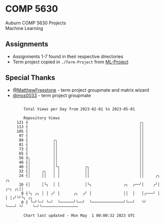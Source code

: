 # COMP 5630
Auburn COMP 5630 Projects  
Machine Learning

## Assignments
- Assignments 1-7 found in their respective directories
- Term project copied in `./Term-Project` from [ML-Project](https://github.com/wumphlett/ML-Project)

## Special Thanks
- [@MatthewFreestone](https://github.com/MatthewFreestone) - term project groupmate and matrix wizard
- [@mss0033](https://github.com/mss0033) - term project groupmate

```

        Total Views per Day from 2023-02-01 to 2023-05-01

        Repository Views
     121 ┼                                                 ╭╮
     113 ┤                                                 ││
     105 ┤                                                 ││
      97 ┤                                                 ││
      89 ┤           ╭╮                                    ││
      81 ┤           ││                                    ││
      73 ┤           ││                                    ││
      65 ┤           ││                                    ││
      56 ┼╮          ││                                    ││
      48 ┤│          ││                                    ││
      40 ┤│          │╰╮           ╭╮                      ││
      32 ┤│     ╭╮   │ │           ││                      ││
      24 ┤│     ││   │ │           ││                      ││     ╭╮         ╭╮
      16 ┤│     │╰╮  │ │           │╰╮              ╭╮  ╭──╯│    ╭╯│   ╭─╮ ╭╮││
       8 ┤╰╮ ╭╮ │ │ ╭╯ │      ╭╮  ╭╯ │              ││  │   │╭───╯ │   │ │╭╯╰╯╰╮ ╭╮
       0 ┤ ╰─╯╰─╯ ╰─╯  ╰──────╯╰──╯  ╰──────────────╯╰──╯   ╰╯     ╰───╯ ╰╯    ╰─╯╰────────────────

        Chart last updated - Mon May  1 00:00:32 2023 UTC
        
```
